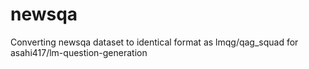 # newsqa
Converting newsqa dataset to identical format as lmqg/qag_squad for asahi417/lm-question-generation
